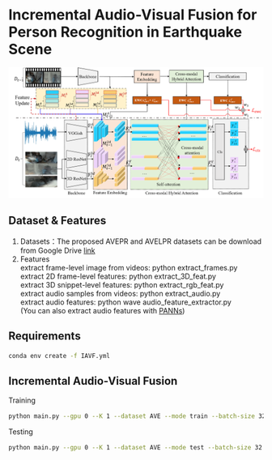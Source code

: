 # Incremental Audio-Visual Fusion for Person Recognition in Earthquake Scene
<div align="center">
  <img src="https://github.com/ssyou/IAVF/blob/main/figs/framework.png">
</div>

## Dataset & Features
1. Datasets：The proposed AVEPR and AVELPR datasets can be download from Google Drive [link](https://drive.google.com/drive/folders/1lDUiDtJhTc-hzK-AaEAuAUZ2VCy4e73F?usp=sharing)
2. Features <br>
  extract frame-level image from videos: python extract_frames.py <br>
  extract 2D frame-level features: python extract_3D_feat.py <br>
  extract 3D snippet-level features: python extract_rgb_feat.py <br>
  extract audio samples from videos: python extract_audio.py <br>
  extract audio features: python wave audio_feature_extractor.py <br>
  (You can also extract audio features with [PANNs](https://github.com/qiuqiangkong/audioset_tagging_cnn))
  
## Requirements
```bash
conda env create -f IAVF.yml
```

## Incremental Audio-Visual Fusion 
Training
```bash
python main.py --gpu 0 --K 1 --dataset AVE --mode train --batch-size 32 --epochs 10 
```

Testing
```bash
python main.py --gpu 0 --K 1 --dataset AVE --mode test --batch-size 32 --epochs 10 
```
